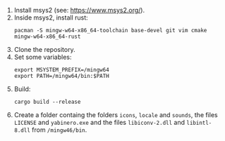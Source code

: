 1. Install msys2 (see: https://www.msys2.org/).
2. Inside msys2, install rust:
   ```
   pacman -S mingw-w64-x86_64-toolchain base-devel git vim cmake mingw-w64-x86_64-rust
   ```
3. Clone the repository.
4. Set some variables:
   ```
   export MSYSTEM_PREFIX=/mingw64
   export PATH=/mingw64/bin:$PATH
   ```
5. Build:
   ```
   cargo build --release
   ```
6. Create a folder containg the folders ```icons```, ```locale``` and ```sounds```,
   the files ```LICENSE``` and ```yabinero.exe``` and the files ```libiconv-2.dll```
   and ```libintl-8.dll``` from ```/mingw46/bin```.
